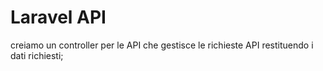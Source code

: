 # Laravel API

creiamo un controller per le API che gestisce le richieste API restituendo i dati richiesti;
